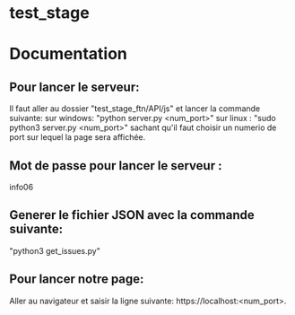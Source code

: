 
# test_stage
# Documentation
## Pour lancer le serveur:
Il faut aller au dossier "test_stage_ftn/API/js" et lancer la commande suivante:
sur windows: "python server.py <num_port>"
sur linux : "sudo python3 server.py <num_port>"
sachant qu'il faut choisir un numerio de port sur lequel la page  sera affichée.

## Mot de passe pour lancer le serveur :
info06

## Generer le fichier JSON avec la commande suivante:
"python3 get_issues.py"

## Pour lancer notre page:
Aller au navigateur et saisir la ligne suivante:
https://localhost:<num_port>.


 
